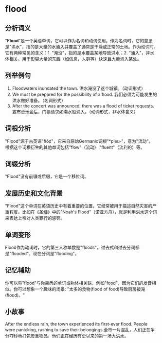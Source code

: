 # flood

## 分析词义

  

"**Flood**"是一个英语单词，它可以作为名词和动词使用。作为名词时，它的意思是"洪水"，指的是大量的水涌入并覆盖了通常是干燥或正常的土地。作为动词时，它有两种常见的含义：1. "淹没"，指的是水覆盖某地导致洪水；2. "涌入"，非水体相关，用于形容大量的东西（如信息，人群等）快速且大量涌入某处。

  

## 列举例句

  

1.  Floodwaters inundated the town. 洪水淹没了这个城镇。（动词形式）
2.  We must be prepared for the possibility of a flood. 我们必须为可能发生的洪水做好准备。（名词形式）
3.  After the concert was announced, there was a flood of ticket requests. 宣布音乐会后，门票请求如潮水般涌入。（动词形式，非水体含义）

  

## 词根分析

  

"Flood"源于古英语"flōd"，它来自原始Germanic词根"\*pleu-"，意为"流动"。  
根据这个词根衍生的其他单词包括"flow"（流动）,"fluent"（流利的）等。

  

## 词缀分析

  

"Flood"没有前缀或后缀，它是一个移位词。

  

## 发展历史和文化背景

  

"Flood"这个单词在英语历史中有着重要的位置，它经常被用于描述自然灾害的严重程度。比如在《圣经》中的"Noah's Flood"（诺亚方舟），就是利用洪水这个词来表达上帝对人类罪行的惩罚。

  

## 单词变形

  

Flood作为动词时，它的第三人称单数是"floods"，过去式和过去分词都是"flooded"，现在分词是"flooding"。

  

## 记忆辅助

  

你可以将"flood"与你熟悉的单词或物体相关联，例如"food"，因为它们的发音相似。你可以想象一个趣味的场景: "太多的食物(flood of food)导致厨房被淹(flood)。"

  

## 小故事

  

After the endless rain, the town experienced its first-ever flood. People were panicking, rushing to save their belongings.全市一片混乱，人们正在争分夺秒地打包贵重物品，他们正在经历有史以来的第一场大洪水。
